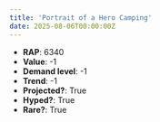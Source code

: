 ```yaml
---
title: 'Portrait of a Hero Camping'
date: 2025-08-06T00:00:00Z
---
```

- **RAP**: 6340
- **Value**: -1
- **Demand level**: -1
- **Trend**: -1
- **Projected?**: True
- **Hyped?**: True
- **Rare?**: True
